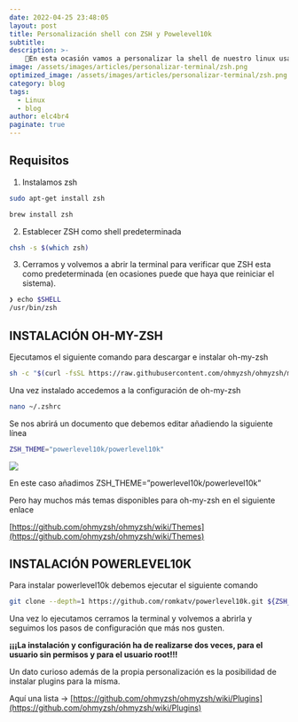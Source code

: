 ```yaml
---
date: 2022-04-25 23:48:05
layout: post
title: Personalización shell con ZSH y Powelevel10k
subtitle: 
description: >-
    🤠En esta ocasión vamos a personalizar la shell de nuestro linux usando zsh y powerlevel10k🤠
image: /assets/images/articles/personalizar-terminal/zsh.png
optimized_image: /assets/images/articles/personalizar-terminal/zsh.png
category: blog
tags:
  - Linux
  - blog
author: elc4br4
paginate: true
---
```


## Requisitos

1. Instalamos zsh

```bash
sudo apt-get install zsh

brew install zsh
```

2. Establecer ZSH como shell predeterminada

```bash
chsh -s $(which zsh)
```


3. Cerramos y volvemos a abrir la terminal para verificar que ZSH esta como predeterminada (en ocasiones puede que haya que reiniciar el sistema).

```bash
❯ echo $SHELL
/usr/bin/zsh
```

## INSTALACIÓN OH-MY-ZSH

Ejecutamos el siguiente comando para descargar e instalar oh-my-zsh

```bash 
sh -c "$(curl -fsSL https://raw.githubusercontent.com/ohmyzsh/ohmyzsh/master/tools/install.sh)" 
```


Una vez instalado accedemos a la configuración de oh-my-zsh

```bash 
nano ~/.zshrc
```


Se nos abrirá un documento que debemos editar añadiendo la siguiente línea

```bash
ZSH_THEME="powerlevel10k/powerlevel10k"
```


![](/assets/images/personalizar-terminal/powerlevel10k.png)

En este caso añadimos ZSH_THEME=”powerlevel10k/powerlevel10k”

Pero hay muchos más temas disponibles para oh-my-zsh en el siguiente enlace

[https://github.com/ohmyzsh/ohmyzsh/wiki/Themes](https://github.com/ohmyzsh/ohmyzsh/wiki/Themes)


## INSTALACIÓN POWERLEVEL10K

Para instalar powerlevel10k debemos ejecutar el siguiente comando

```bash
git clone --depth=1 https://github.com/romkatv/powerlevel10k.git ${ZSH_CUSTOM:-$HOME/.oh-my-zsh/custom}/themes/powerlevel10k 
```

Una vez lo ejecutamos cerramos la terminal y volvemos a abrirla y seguimos los pasos de configuración que más nos gusten.


**¡¡¡La instalación y configuración ha de realizarse dos veces, para el usuario sin permisos y para el usuario root!!!**

Un dato curioso además de la propia personalización es la posibilidad de instalar plugins para la misma.

Aquí una lista → [https://github.com/ohmyzsh/ohmyzsh/wiki/Plugins](https://github.com/ohmyzsh/ohmyzsh/wiki/Plugins)



